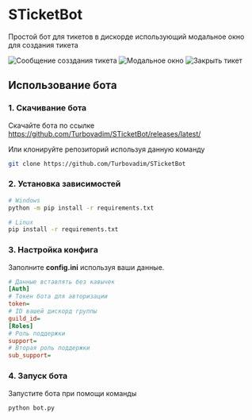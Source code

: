 # STicketBot
Простой бот для тикетов в дискорде использующий модальное окно для создания тикета

![Сообщение созздания тикета](https://turbovadim.ru/github/message.png)
![Модальное окно](https://turbovadim.ru/github/modal.png)
![Закрыть тикет](https://turbovadim.ru/github/close.png)

## Использование бота

### 1. Скачивание бота

Скачайте бота по ссылке https://github.com/Turbovadim/STicketBot/releases/latest/

Или клонируйте репозиторий используя данную команду
```bash
git clone https://github.com/Turbovadim/STicketBot
```

### 2. Установка зависимостей
```bash
# Windows
python -m pip install -r requirements.txt

# Linux
pip install -r requirements.txt
```
### 3. Настройка конфига

Заполните **config.ini** используя ваши данные.

```ini
# Данные вставлять без кавычек
[Auth]
# Токен бота для авторизации
token=
# ID вашей дискорд группы
guild_id=
[Roles]
# Роль поддержки
support=
# Вторая роль поддержки
sub_support=
```

### 4. Запуск бота

Запустите бота при помощи команды
```bash
python bot.py
```
